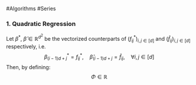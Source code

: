 #Algorithms #Series 

### 1. Quadratic Regression
Let $\beta ^{*}$, $\widehat{\beta}\in \mathbb{R}^{d^{2}}$ be the vectorized counterparts of $(f^{*}_{ij})_{i,j\in [d]}$ and $(\widehat{f}_{ij})_{i,j\in [d]}$ respectively, i.e. $$\beta ^{*}_{(i-1)d+j}=f^{*}_{ij},\quad \widehat{\beta}_{(i-1)d+j}=\widehat{f}_{ij},\quad \forall i,j\in[d]$$Then, by defining: $$\Phi\in \mathbb{R}^{}$$